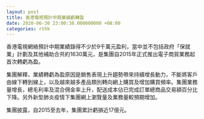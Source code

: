 ```yaml
---
layout: post
title: 香港電視預計中期業績虧轉盈
date: 2020-06-30 23:00:38.000000000 +08:00
categories: rthk
---
```


香港電視網絡預計中期業績錄得不少於9千萬元盈利，當中並不包括政府「保就業」計劃及其他補助合共約1630萬元，是集團自2015年正式推出電子商貿業務起首次轉虧為盈。

集團解釋，業績轉虧為盈原因是銷售表現上升趨勢帶來持續增長動力，不斷將客戶由線下轉到線上，以及越來越多產品類別轉向網上購買及增加購買頻率。集團業務量增長，總毛利率及混合佣金率上升，配送成本佔已完成訂單總商品交易額百分比下降。另外新型肺炎疫情下集團網上瀏覽量及業務量較預期增加。

集團披露，自2015至去年，集團累計虧損近17億元。

